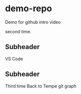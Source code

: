 # demo-repo
Demo for github intro video

second time.

## Subheader

VS Code

## Subheader
Third time
Back to Tempe
git graph